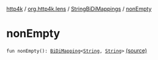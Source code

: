 [http4k](../../index.md) / [org.http4k.lens](../index.md) / [StringBiDiMappings](index.md) / [nonEmpty](./non-empty.md)

# nonEmpty

`fun nonEmpty(): `[`BiDiMapping`](../-bi-di-mapping/index.md)`<`[`String`](https://kotlinlang.org/api/latest/jvm/stdlib/kotlin/-string/index.html)`, `[`String`](https://kotlinlang.org/api/latest/jvm/stdlib/kotlin/-string/index.html)`>` [(source)](https://github.com/http4k/http4k/blob/master/http4k-core/src/main/kotlin/org/http4k/lens/BiDiMapping.kt#L64)